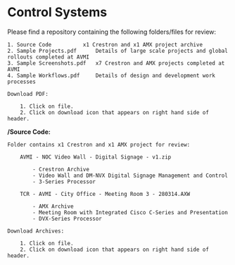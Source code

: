 <h1>Control Systems</h1>

Please find a repository containing the following folders/files for review:

	1. Source Code			x1 Crestron and x1 AMX project archive
	2. Sample Projects.pdf		Details of large scale projects and global rollouts completed at AVMI 
	3. Sample Screenshots.pdf	x7 Crestron and AMX projects completed at AVMI
	4. Sample Workflows.pdf		Details of design and development work processes

	Download PDF:

		1. Click on file.
		2. Click on download icon that appears on right hand side of header.

**/Source Code:**

	Folder contains x1 Crestron and x1 AMX project for review:

		AVMI - NOC Video Wall - Digital Signage - v1.zip

			- Crestron Archive
			- Video Wall and DM-NVX Digital Signage Management and Control
			- 3-Series Processor

		TCR - AVMI - City Office - Meeting Room 3 - 280314.AXW

			- AMX Archive
			- Meeting Room with Integrated Cisco C-Series and Presentation
			- DVX-Series Processor

	Download Archives:

		1. Click on file.
		2. Click on download icon that appears on right hand side of header.